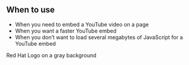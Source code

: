 ## When to use

- When you need to embed a YouTube video on a page
- When you want a faster YouTube embed
- When you don’t want to load several megabytes of JavaScript for a YouTube
  embed

<div id="overview-image-description" class="visually-hidden">
  Red Hat Logo on a gray background
</div>
